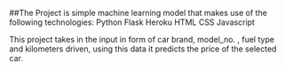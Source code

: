 ##The Project is simple machine learning model that makes use of the following technologies:
Python
Flask
Heroku
HTML
CSS
Javascript


This project takes in the input in form of car brand, model_no. , fuel type and kilometers driven, using this data it predicts the price of the selected car.



